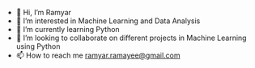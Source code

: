 - 👋 Hi, I’m Ramyar
- 👀 I’m interested in Machine Learning and Data Analysis
- 🌱 I’m currently learning Python
- 💞️ I’m looking to collaborate on different projects in Machine Learning using Python
- 📫 How to reach me ramyar.ramayee@gmail.com

<!---
ramyar6266/ramyar6266 is a ✨ special ✨ repository because its `README.md` (this file) appears on your GitHub profile.
You can click the Preview link to take a look at your changes.
--->
